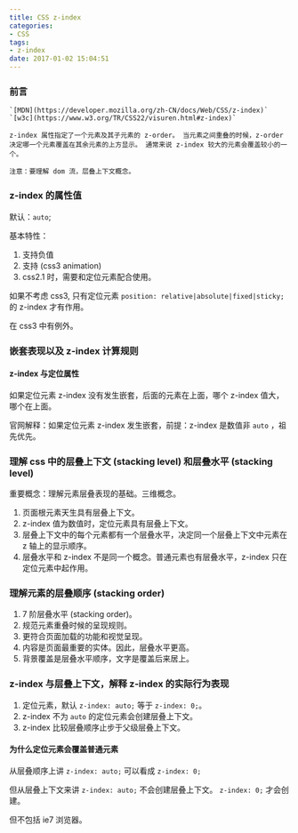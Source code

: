 ```yaml
---
title: CSS z-index
categories:
- CSS
tags:
- z-index
date: 2017-01-02 15:04:51
---
```


### 前言

    `[MDN](https://developer.mozilla.org/zh-CN/docs/Web/CSS/z-index)` `[w3c](https://www.w3.org/TR/CSS22/visuren.html#z-index)`

    z-index 属性指定了一个元素及其子元素的 z-order。 当元素之间重叠的时候，z-order 决定哪一个元素覆盖在其余元素的上方显示。 通常来说 z-index 较大的元素会覆盖较小的一个。

    注意：要理解 dom 流，层叠上下文概念。

### z-index 的属性值

默认：`auto`;

基本特性：
1. 支持负值
2. 支持 (css3 animation)
3. css2.1 时，需要和定位元素配合使用。

如果不考虑 css3, 只有定位元素 `position: relative|absolute|fixed|sticky;` 的 z-index 才有作用。

在 css3 中有例外。

### 嵌套表现以及 z-index 计算规则

#### z-index 与定位属性

如果定位元素 z-index 没有发生嵌套，后面的元素在上面，哪个 z-index 值大，哪个在上面。

官网解释：如果定位元素 z-index 发生嵌套，前提：z-index 是数值非 `auto` ，祖先优先。

### 理解 css 中的层叠上下文 (stacking level) 和层叠水平 (stacking level)

重要概念：理解元素层叠表现的基础。三维概念。

1. 页面根元素天生具有层叠上下文。
2. z-index 值为数值时，定位元素具有层叠上下文。
3. 层叠上下文中的每个元素都有一个层叠水平，决定同一个层叠上下文中元素在 z 轴上的显示顺序。
4. 层叠水平和 z-index 不是同一个概念。普通元素也有层叠水平，z-index 只在定位元素中起作用。

### 理解元素的层叠顺序 (stacking order)
1. 7 阶层叠水平 (stacking order)。
2. 规范元素重叠时候的呈现规则。
3. 更符合页面加载的功能和视觉呈现。
4. 内容是页面最重要的实体。因此，层叠水平更高。
5. 背景覆盖是层叠水平顺序，文字是覆盖后来居上。

### z-index 与层叠上下文，解释 z-index 的实际行为表现
1. 定位元素，默认 `z-index: auto;` 等于 `z-index: 0;`。
2. z-index 不为 `auto` 的定位元素会创建层叠上下文。
3. z-index 比较层叠顺序止步于父级层叠上下文。

#### 为什么定位元素会覆盖普通元素

从层叠顺序上讲 `z-index: auto;` 可以看成 `z-index: 0;`

但从层叠上下文来讲 `z-index: auto;` 不会创建层叠上下文。 `z-index: 0;` 才会创建。

但不包括 ie7 浏览器。